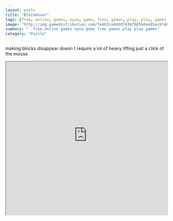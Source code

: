 ```yaml
---
layout: posts
title: "Blockmover"
tags: [free, online, games, oyna, game, free, games, play, play, games]
image: "http://img.gamedistribution.com/fe6b3ca8ddd743bf985b0ea95acbf4b8.jpg"
summary: "  free online games oyna game free games play play games"
category: "Puzzle"
---
```


making blocks disappear doesn t require a lot of heavy lifting just a click of the mouse

<iframe width="100%" height="480px;" src="http://flash.gamedistribution.com?game=fe6b3ca8ddd743bf985b0ea95acbf4b8"></iframe>